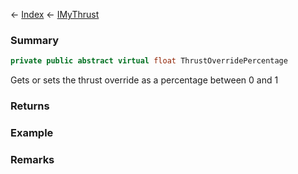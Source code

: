 ← [Index](Api-Index) ← [IMyThrust](Sandbox.ModAPI.Ingame.IMyThrust)

### Summary

```csharp
private public abstract virtual float ThrustOverridePercentage
```

Gets or sets the thrust override as a percentage between 0 and 1

### Returns

### Example

### Remarks

